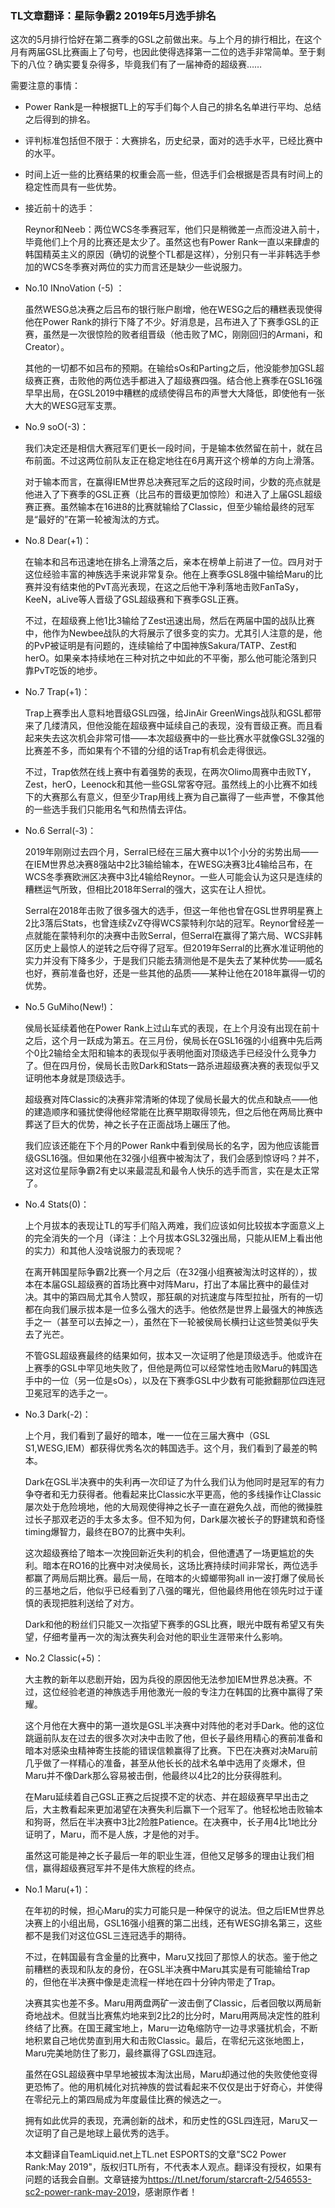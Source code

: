 ### TL文章翻译：星际争霸2 2019年5月选手排名

这次的5月排行恰好在第二赛季的GSL之前做出来。与上个月的排行相比，在这个月有两届GSL比赛画上了句号，也因此使得选择第一二位的选手非常简单。至于剩下的八位？确实要复杂得多，毕竟我们有了一届神奇的超级赛……

需要注意的事情：

* Power Rank是一种根据TL上的写手们每个人自己的排名名单进行平均、总结之后得到的排名。
* 评判标准包括但不限于：大赛排名，历史纪录，面对的选手水平，已经比赛中的水平。
* 时间上近一些的比赛结果的权重会高一些，但选手们会根据是否具有时间上的稳定性而具有一些优势。







* 接近前十的选手：

  Reynor和Neeb：两位WCS冬季赛冠军，他们只是稍微差一点而没进入前十，毕竟他们上个月的比赛还是太少了。虽然这也有Power Rank一直以来肆虐的韩国精英主义的原因（确切的说整个TL都是这样），分别只有一半非韩选手参加的WCS冬季赛对两位的实力而言还是缺少一些说服力。

* No.10 INnoVation (-5) ：

  虽然WESG总决赛之后吕布的银行账户剧增，他在WESG之后的糟糕表现使得他在Power Rank的排行下降了不少。好消息是，吕布进入了下赛季GSL的正赛，虽然是一次很惊险的败者组晋级（他击败了MC，刚刚回归的Armani，和Creator）。

  其他的一切都不如吕布的预期。在输给sOs和Parting之后，他没能参加GSL超级赛正赛，击败他的两位选手都进入了超级赛四强。结合他上赛季在GSL16强早早出局，在GSL2019中糟糕的成绩使得吕布的声誉大大降低，即使他有一张大大的WESG冠军支票。

* No.9 soO(-3)：

  我们决定还是相信大赛冠军们更长一段时间，于是输本依然留在前十，就在吕布前面。不过这两位前队友正在稳定地往在6月离开这个榜单的方向上滑落。

  对于输本而言，在赢得IEM世界总决赛冠军之后的这段时间，少数的亮点就是他进入了下赛季的GSL正赛（比吕布的晋级更加惊险）和进入了上届GSL超级赛正赛。虽然输本在16进8的比赛就输给了Classic，但至少输给最终的冠军是“最好的”在第一轮被淘汰的方式。

* No.8 Dear(+1)：

  在输本和吕布迅速地在排名上滑落之后，亲本在榜单上前进了一位。四月对于这位经验丰富的神族选手来说非常复杂。他在上赛季GSL8强中输给Maru的比赛并没有结束他的PvT高光表现，在这之后他干净利落地击败FanTaSy，KeeN，aLive等人晋级了GSL超级赛和下赛季GSL正赛。

  不过，在超级赛上他1比3输给了Zest迅速出局，然后在两届中国的战队比赛中，他作为Newbee战队的大将展示了很多变的实力。尤其引人注意的是，他的PvP被证明是有问题的，连续输给了中国神族Sakura/TATP、Zest和herO。如果亲本持续地在三种对抗之中如此的不平衡，那么他可能沦落到只靠PvT吃饭的地步。

* No.7 Trap(+1)：

  Trap上赛季出人意料地晋级GSL四强，给JinAir GreenWings战队和GSL都带来了几缕清风，但他没能在超级赛中延续自己的表现，没有晋级正赛。而且看起来失去这次机会非常可惜——本次超级赛中的一些比赛水平就像GSL32强的比赛差不多，而如果有个不错的分组的话Trap有机会走得很远。

  不过，Trap依然在线上赛中有着强势的表现，在两次Olimo周赛中击败TY，Zest，herO，Leenock和其他一些GSL常客夺冠。虽然线上的小比赛不如线下的大赛那么有意义，但至少Trap用线上赛为自己赢得了一些声誉，不像其他的一些选手我们只能用名气和热情去评估。

* No.6 Serral(-3)：

  2019年刚刚过去四个月，Serral已经在三届大赛中以1个小分的劣势出局——在IEM世界总决赛8强站中2比3输给输本，在WESG决赛3比4输给吕布，在WCS冬季赛欧洲区决赛中3比4输给Reynor。一些人可能会认为这只是连续的糟糕运气所致，但相比2018年Serral的强大，这实在让人担忧。

  Serral在2018年击败了很多强大的选手，但这一年他也曾在GSL世界明星赛上2比3落后Stats，也曾连续ZvZ夺得WCS蒙特利尔站的冠军。Reynor曾经差一点就能在蒙特利尔的决赛中击败Serral，但Serral在赢得了第六局、WCS非韩区历史上最惊人的逆转之后夺得了冠军。但2019年Serral的比赛水准证明他的实力并没有下降多少，于是我们只能去猜测他是不是失去了某种优势——威名也好，赛前准备也好，还是一些其他的品质——某种让他在2018年赢得一切的优势。

* No.5 GuMiho(New!)：

  侯局长延续着他在Power Rank上过山车式的表现，在上个月没有出现在前十之后，这个月一跃成为第五。在三月份，侯局长在GSL16强的小组赛中先后两个0比2输给全太阳和输本的表现似乎表明他面对顶级选手已经没什么竞争力了。但在四月份，侯局长击败Dark和Stats一路杀进超级赛决赛的表现似乎又证明他本身就是顶级选手。

  超级赛对阵Classic的决赛非常清晰的体现了侯局长最大的优点和缺点——他的建造顺序和骚扰使得他经常能在比赛早期取得领先，但之后他在两局比赛中葬送了巨大的优势，神之长子在正面战场上碾压了他。

  我们应该还能在下个月的Power Rank中看到侯局长的名字，因为他应该能晋级GSL16强。但如果他在32强小组赛中被淘汰了，我们会感到惊讶吗？并不，这对这位星际争霸2有史以来最混乱和最令人快乐的选手而言，实在是太正常了。

* No.4 Stats(0)：

  上个月拔本的表现让TL的写手们陷入两难，我们应该如何比较拔本字面意义上的完全消失的一个月（译注：上个月拔本GSL32强出局，只能从IEM上看出他的实力）和其他人没啥说服力的表现呢？

  在离开韩国星际争霸2比赛一个月之后（在32强小组赛被淘汰时这样的），拔本在本届GSL超级赛的首场比赛中对阵Maru，打出了本届比赛中的最佳对决。其中的第四局尤其令人赞叹，那狂飙的对抗速度与阵型拉扯，所有的一切都在向我们展示拔本是一位多么强大的选手。他依然是世界上最强大的神族选手之一（甚至可以去掉之一），虽然在下一轮被侯局长横扫让这些赞美似乎失去了光芒。

  不管GSL超级赛最终的结果如何，拔本又一次证明了他是顶级选手。他或许在上赛季的GSL中罕见地失败了，但他是两位可以经常性地击败Maru的韩国选手中的一位（另一位是sOs），以及在下赛季GSL中少数有可能掀翻那位四连冠卫冕冠军的选手之一。

* No.3 Dark(-2)：

  上个月，我们看到了最好的暗本，唯一一位在三届大赛中（GSL S1,WESG,IEM）都获得优秀名次的韩国选手。这个月，我们看到了最差的鸭本。

  Dark在GSL半决赛中的失利再一次印证了为什么我们认为他同时是冠军的有力争夺者和无力获得者。他看起来比Classic水平更高，他的多线操作让Classic屡次处于危险境地，他的大局观使得神之长子一直在避免久战，而他的微操胜过长子那双老迈的手太多太多。但不知为何，Dark屡次被长子的野建筑和奇怪timing爆智力，最终在BO7的比赛中失利。

  这次超级赛给了暗本一次挽回新近失利的机会，但他遭遇了一场更尴尬的失利。暗本在RO16的比赛中对决侯局长，这场比赛持续时间非常长，两位选手都赢了两局后期比赛。最后一局，在暗本的火蟑螂带狗all in一波打爆了侯局长的三基地之后，他似乎已经看到了八强的曙光，但他最终用他在领先时过于谨慎的表现把胜利送给了对方。

  Dark和他的粉丝们只能又一次指望下赛季的GSL比赛，眼光中既有希望又有失望，仔细考量再一次的淘汰赛失利会对他的职业生涯带来什么影响。

* No.2 Classic(+5)：

  大主教的新年以悲剧开始，因为兵役的原因他无法参加IEM世界总决赛。不过，这位经验老道的神族选手用他激光一般的专注力在韩国的比赛中赢得了荣耀。

  这个月他在大赛中的第一道坎是GSL半决赛中对阵他的老对手Dark。他的这位跳逼前队友在过去的很多次对决中击败了他，但长子最终用精心的赛前准备和暗本对感染虫精神寄生技能的错误信赖赢得了比赛。下巴在决赛对决Maru前几乎做了一样精心的准备，甚至从他长长的战术名单中选用了炎爆术，但Maru并不像Dark那么容易被击倒，他最终以4比2的比分获得胜利。

  在Maru延续着自己GSL正赛之后捉摸不定的状态、并在超级赛早早出击之后，大主教看起来更加渴望在决赛失利后赢下一个冠军了。他轻松地击败输本和狗哥，然后在半决赛中3比2险胜Patience。在决赛中，长子用4比1地比分证明了，Maru，而不是人族，才是他的对手。

  虽然这可能是神之长子最后一年的职业生涯，但他又足够多的理由让我们相信，赢得超级赛冠军并不是伟大旅程的终点。

* No.1 Maru(+1)：

  在年初的时候，担心Maru的实力可能只是一种保守的说法。但之后IEM世界总决赛上的小组出局，GSL16强小组赛的第二出线，还有WESG排名第三，这些都不是我们对这位GSL三连冠选手的期待。

  不过，在韩国最有含金量的比赛中，Maru又找回了那惊人的状态。鉴于他之前糟糕的表现和队友的身份，在GSL半决赛中Maru其实是有可能输给Trap的，但他在半决赛中像是走流程一样地在四十分钟内带走了Trap。

  决赛其实也差不多。Maru用两盘两矿一波击倒了Classic，后者回敬以两局新奇地战术。但就当比赛焦灼地来到2比2的比分时，Maru用两局决定性的胜利终结了比赛。在国王藏宝地上，Maru一边龟缩防守一边寻求骚扰机会，不断地积累自己地优势直到用大和击败Classic。最后，在零纪元这张地图上，Maru完美地防住了影刀，最终赢得了GSL四连冠。

  虽然在GSL超级赛中早早地被拔本淘汰出局，Maru却通过他的失败使他变得更恐怖了。他的用机械化对抗神族的尝试看起来不仅仅是出于好奇心，并使得在零纪元上的第四局成为年度最佳比赛的候选之一。

  拥有如此优异的表现，充满创新的战术，和历史性的GSL四连冠，Maru又一次证明了自己是地球上最优秀的选手。



  本文翻译自TeamLiquid.net上TL.net ESPORTS的文章"SC2 Power Rank:May 2019"，版权归TL所有，不代表本人观点。翻译没有授权，如果有问题的话我会自删。文章链接为<https://tl.net/forum/starcraft-2/546553-sc2-power-rank-may-2019>，感谢原作者！

